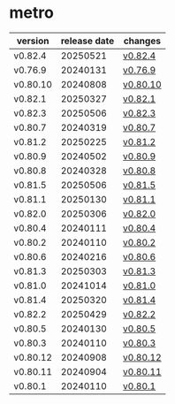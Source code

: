 # metro	


|version|release date|changes|
|---|---|---|
|v0.82.4|20250521|[v0.82.4](./v0.82.4-20250521.md)|
|v0.76.9|20240131|[v0.76.9](./v0.76.9-20240131.md)|
|v0.80.10|20240808|[v0.80.10](./v0.80.10-20240808.md)|
|v0.82.1|20250327|[v0.82.1](./v0.82.1-20250327.md)|
|v0.82.3|20250506|[v0.82.3](./v0.82.3-20250506.md)|
|v0.80.7|20240319|[v0.80.7](./v0.80.7-20240319.md)|
|v0.81.2|20250225|[v0.81.2](./v0.81.2-20250225.md)|
|v0.80.9|20240502|[v0.80.9](./v0.80.9-20240502.md)|
|v0.80.8|20240328|[v0.80.8](./v0.80.8-20240328.md)|
|v0.81.5|20250506|[v0.81.5](./v0.81.5-20250506.md)|
|v0.81.1|20250130|[v0.81.1](./v0.81.1-20250130.md)|
|v0.82.0|20250306|[v0.82.0](./v0.82.0-20250306.md)|
|v0.80.4|20240111|[v0.80.4](./v0.80.4-20240111.md)|
|v0.80.2|20240110|[v0.80.2](./v0.80.2-20240110.md)|
|v0.80.6|20240216|[v0.80.6](./v0.80.6-20240216.md)|
|v0.81.3|20250303|[v0.81.3](./v0.81.3-20250303.md)|
|v0.81.0|20241014|[v0.81.0](./v0.81.0-20241014.md)|
|v0.81.4|20250320|[v0.81.4](./v0.81.4-20250320.md)|
|v0.82.2|20250429|[v0.82.2](./v0.82.2-20250429.md)|
|v0.80.5|20240130|[v0.80.5](./v0.80.5-20240130.md)|
|v0.80.3|20240110|[v0.80.3](./v0.80.3-20240110.md)|
|v0.80.12|20240908|[v0.80.12](./v0.80.12-20240908.md)|
|v0.80.11|20240904|[v0.80.11](./v0.80.11-20240904.md)|
|v0.80.1|20240110|[v0.80.1](./v0.80.1-20240110.md)|
